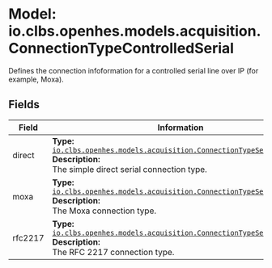 # Model: io.clbs.openhes.models.acquisition.ConnectionTypeControlledSerial

Defines the connection infoformation for a controlled serial line over IP (for example, Moxa).

## Fields

| Field | Information |
| --- | --- |
| direct | <b>Type:</b> [`io.clbs.openhes.models.acquisition.ConnectionTypeSerialDirect`](model-io-clbs-openhes-models-acquisition-connectiontypeserialdirect.md)<br><b>Description:</b><br>The simple direct serial connection type. |
| moxa | <b>Type:</b> [`io.clbs.openhes.models.acquisition.ConnectionTypeSerialMoxa`](model-io-clbs-openhes-models-acquisition-connectiontypeserialmoxa.md)<br><b>Description:</b><br>The Moxa connection type. |
| rfc2217 | <b>Type:</b> [`io.clbs.openhes.models.acquisition.ConnectionTypeSerialRfc2217`](model-io-clbs-openhes-models-acquisition-connectiontypeserialrfc2217.md)<br><b>Description:</b><br>The RFC 2217 connection type. |

